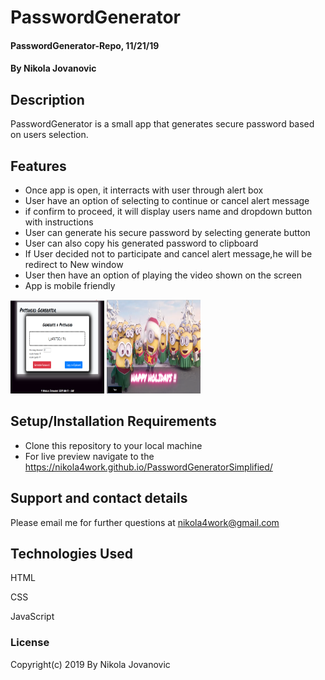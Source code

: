 # PasswordGenerator

#### PasswordGenerator-Repo, 11/21/19

#### By Nikola Jovanovic

## Description
PasswordGenerator is a small app that generates secure password based on users selection. 



## Features

* Once app is open, it interracts with user through alert box
* User have an option of selecting to continue or cancel alert message
* if confirm to proceed, it will display users name and dropdown button with instructions
* User can generate his secure password by selecting generate button
* User can also copy his generated password to clipboard
* If User decided not to participate and cancel alert message,he will be redirect to New window
* User then have an option of playing the video shown on the screen 
* App is mobile friendly

<img src="https://github.com/nikola4work/PasswordGenerator/blob/master/assets/images/Screenshot%20(56).png?raw=true" height="150" width="150">


<img src="https://github.com/nikola4work/PasswordGenerator/blob/master/assets/images/Screenshot%20.png?raw=true"  height="150" width="150">



## Setup/Installation Requirements

* Clone this repository to your local machine
* For live preview navigate to the https://nikola4work.github.io/PasswordGeneratorSimplified/ 




## Support and contact details

Please email me for further questions at nikola4work@gmail.com

## Technologies Used

HTML

CSS

JavaScript 


### License

Copyright(c) 2019 By Nikola Jovanovic


